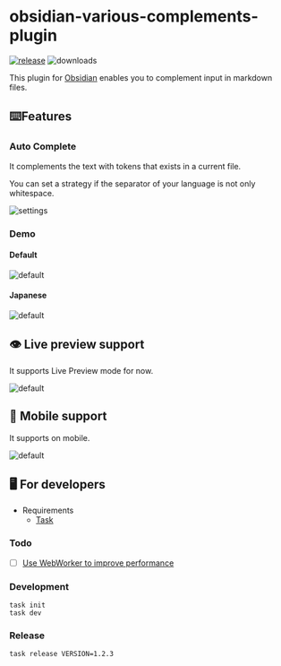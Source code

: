# obsidian-various-complements-plugin

[![release](https://img.shields.io/github/release/tadashi-aikawa/obsidian-various-complements-plugin.svg)](https://github.com/tadashi-aikawa/obsidian-various-complements-plugin/releases/latest)
![downloads](https://img.shields.io/github/downloads/tadashi-aikawa/obsidian-various-complements-plugin/total)

This plugin for [Obsidian] enables you to complement input in markdown files.

## ⌨️Features

### Auto Complete

It complements the text with tokens that exists in a current file.

You can set a strategy if the separator of your language is not only whitespace.

![settings](https://raw.githubusercontent.com/tadashi-aikawa/obsidian-various-complements-plugin/main/demo/settings.png)

### Demo

#### Default

![default](https://raw.githubusercontent.com/tadashi-aikawa/obsidian-various-complements-plugin/main/demo/default.gif)

#### Japanese

![default](https://raw.githubusercontent.com/tadashi-aikawa/obsidian-various-complements-plugin/main/demo/japanese.gif)

## 👁 Live preview support

It supports Live Preview mode for now.

![default](https://raw.githubusercontent.com/tadashi-aikawa/obsidian-various-complements-plugin/main/demo/livepreview.gif)

## 📱 Mobile support

It supports on mobile.

![default](https://raw.githubusercontent.com/tadashi-aikawa/obsidian-various-complements-plugin/main/demo/mobile.gif)

## 🖥️ For developers

- Requirements
    - [Task]

### Todo

- [ ] [Use WebWorker to improve performance](https://github.com/obsidianmd/obsidian-releases/pull/155#issuecomment-774930410)

### Development

```console
task init
task dev
```

### Release

```
task release VERSION=1.2.3
```

[Obsidian]: https://obsidian.md/
[Task]: https://github.com/go-task/task
